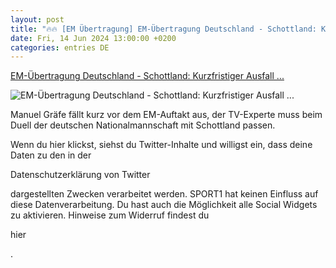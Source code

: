 ```yaml
---
layout: post
title: "🔥🔥 [EM Übertragung] EM-Übertragung Deutschland - Schottland: Kurzfristiger Ausfall ..."
date: Fri, 14 Jun 2024 13:00:00 +0200
categories: entries DE
---
```

[EM-Übertragung Deutschland - Schottland: Kurzfristiger Ausfall ...](https://www.sport1.de/news/fussball/em/2024/06/em-ubertragung-deutschland-schottland-kurzfristiger-ausfall-beim-zdf)

![EM-Übertragung Deutschland - Schottland: Kurzfristiger Ausfall ...](https://reshape.sport1.de/c/t/4c81326f-17af-4660-a8fe-95f52ed163ea/1200x630)

Manuel Gräfe fällt kurz vor dem EM-Auftakt aus, der TV-Experte muss beim Duell der deutschen Nationalmannschaft mit Schottland passen.

Wenn du hier klickst, siehst du Twitter-Inhalte und willigst ein, dass deine Daten zu den in der

Datenschutzerklärung von Twitter

dargestellten Zwecken verarbeitet werden. SPORT1 hat keinen Einfluss auf diese Datenverarbeitung. Du hast auch die Möglichkeit alle Social Widgets zu aktivieren. Hinweise zum Widerruf findest du

hier

.

